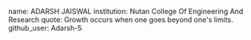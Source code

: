 name: ADARSH JAISWAL
institution: Nutan College Of Engineering And Research
quote: Growth occurs when one goes beyond one's limits. 
github_user: Adarsh-5
